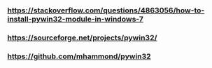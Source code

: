 
### https://stackoverflow.com/questions/4863056/how-to-install-pywin32-module-in-windows-7
### https://sourceforge.net/projects/pywin32/
### https://github.com/mhammond/pywin32


